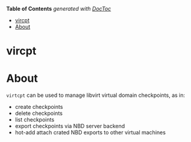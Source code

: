 <!-- START doctoc generated TOC please keep comment here to allow auto update -->
<!-- DON'T EDIT THIS SECTION, INSTEAD RE-RUN doctoc TO UPDATE -->
**Table of Contents**  *generated with [DocToc](https://github.com/thlorenz/doctoc)*

- [vircpt](#vircpt)
- [About](#about)

<!-- END doctoc generated TOC please keep comment here to allow auto update -->

# vircpt

# About

`virtcpt` can be used to manage libvirt virtual domain checkpoints, as in:

 * create checkpoints
 * delete checkpoints
 * list checkpoints
 * export checkpoints via NBD server backend
 * hot-add attach crated NBD exports to other virtual machines
